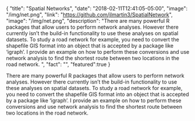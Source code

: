 {
  "title": "Spatial Networks",
  "date": "2018-02-11T12:41:05-05:00",
  "image": "/img/net.png",
  "link": "https://github.com/jlmartin3/SpatialNetwork",
  "image": "/img/net.png",
  "description": "There are many powerful R packages that allow users to perform network analyses. However there currently isn’t the build-in functionality to use these analyses on spatial datasets. To study a road network for example, you need to convert the shapefile GIS format into an object that is accepted by a package like ‘igraph’. I provide an example on how to perform these conversions and use network analysis to find the shortest route between two locations in the road network. ",
  "fact": "",
  "featured":true
}

There are many powerful R packages that allow users to perform network analyses. However there currently isn’t the build-in functionality to use these analyses on spatial datasets. To study a road network for example, you need to convert the shapefile GIS format into an object that is accepted by a package like ‘igraph’. I provide an example on how to perform these conversions and use network analysis to find the shortest route between two locations in the road network. 
